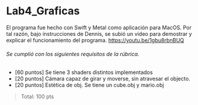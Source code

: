 # Lab4_Graficas

El programa fue hecho con Swift y Metal como aplicación para MacOS. Por tal razón, bajo instrucciones de Dennis, se subió un video para demostrar y explicar el funcionamiento del programa. https://youtu.be/1gbu8rbnBUQ


###### Se cumplió con los siguientes requisitos de la rúbrica. 
- [60 puntos] Se tiene 3 shaders distintos implementados
- [20 puntos] Cámara capaz de girar y moverse, sin atravesar el objecto.
- [20 puntos] Estética de obj. Se tiene un cube.obj y mario.obj

> Total: 100 pts
